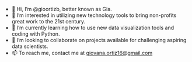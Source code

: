 - 👋 Hi, I’m @gioortizb, better known as Gia.
- 👀 I’m interested in utilizing new technology tools to bring non-profits great work to the 21st century.
- 🌱 I’m currently learning how to use new data visualization tools and coding with Python.
- 💞️ I’m looking to collaborate on projects available for challenging aspiring data scientists. 
- 📫 To reach me, contact me at giovana.ortiz16@gmail.com

<!---
gioortizb/gioortizb is a ✨ special ✨ repository because its `README.md` (this file) appears on your GitHub profile.
You can click the Preview link to take a look at your changes.
--->
